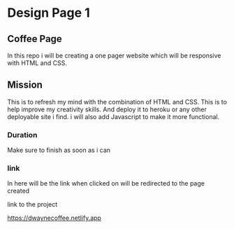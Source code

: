 # Design Page 1
## Coffee Page


In this repo i will be creating a one pager website which will be responsive with HTML and CSS.


## Mission
This is to refresh my mind with the combination of HTML and CSS.
This is to help improve my creativity skills.
And deploy it to heroku or any other deployable site i find.
i will also add Javascript to make it more functional.

### Duration
Make sure to finish as soon as i can

### link
In here will be the link when clicked on will be redirected to the page created


link to the project 

https://dwaynecoffee.netlify.app

